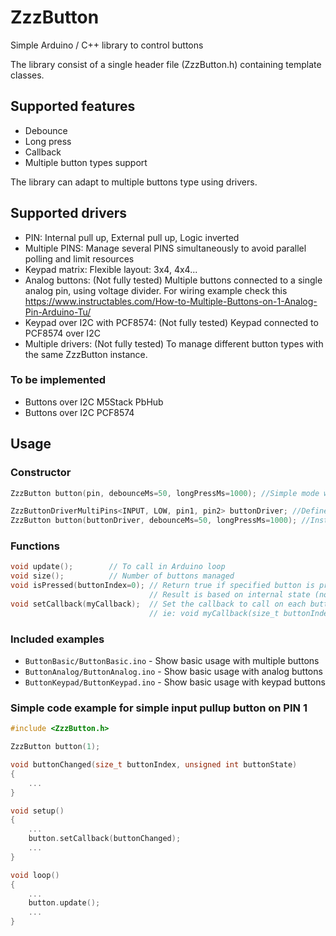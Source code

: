 # ZzzButton
Simple Arduino / C++ library to control buttons

The library consist of a single header file (ZzzButton.h) containing template classes.

## Supported features
- Debounce
- Long press
- Callback
- Multiple button types support

The library can adapt to multiple buttons type using drivers.

## Supported drivers
- PIN: Internal pull up, External pull up, Logic inverted
- Multiple PINS: Manage several PINS simultaneously to avoid parallel polling and limit resources
- Keypad matrix: Flexible layout: 3x4, 4x4...
- Analog buttons: (Not fully tested) Multiple buttons connected to a single analog pin, using voltage divider. For wiring example check this https://www.instructables.com/How-to-Multiple-Buttons-on-1-Analog-Pin-Arduino-Tu/
- Keypad over I2C with PCF8574: (Not fully tested) Keypad connected to PCF8574 over I2C
- Multiple drivers: (Not fully tested) To manage different button types with the same ZzzButton instance.

### To be implemented
- Buttons over I2C M5Stack PbHub
- Buttons over I2C PCF8574

## Usage
### Constructor

```cpp
ZzzButton button(pin, debounceMs=50, longPressMs=1000); //Simple mode with a single PIN in INPUT_PULLUP

ZzzButtonDriverMultiPins<INPUT, LOW, pin1, pin2> buttonDriver; //Define driver to manage 2 buttons on 2 pins in INPUT mode with press=LOW
ZzzButton button(buttonDriver, debounceMs=50, longPressMs=1000); //Instance to manage buttons
```

### Functions

```cpp
void update();        // To call in Arduino loop
void size();          // Number of buttons managed
void isPressed(buttonIndex=0); // Return true if specified button is pressed.
                               // Result is based on internal state (no direct verification, and debounced)
void setCallback(myCallback);  // Set the callback to call on each button state change.
                               // ie: void myCallback(size_t buttonIndex, unsigned int buttonState)
```

### Included examples

- `ButtonBasic/ButtonBasic.ino` - Show basic usage with multiple buttons
- `ButtonAnalog/ButtonAnalog.ino` - Show basic usage with analog buttons
- `ButtonKeypad/ButtonKeypad.ino` - Show basic usage with keypad buttons


### Simple code example for simple input pullup button on PIN 1

```cpp
#include <ZzzButton.h>

ZzzButton button(1);

void buttonChanged(size_t buttonIndex, unsigned int buttonState)
{
    ...
}

void setup()
{
    ...
    button.setCallback(buttonChanged);
    ...
}

void loop()
{
    ...
    button.update();
    ...
}
```

